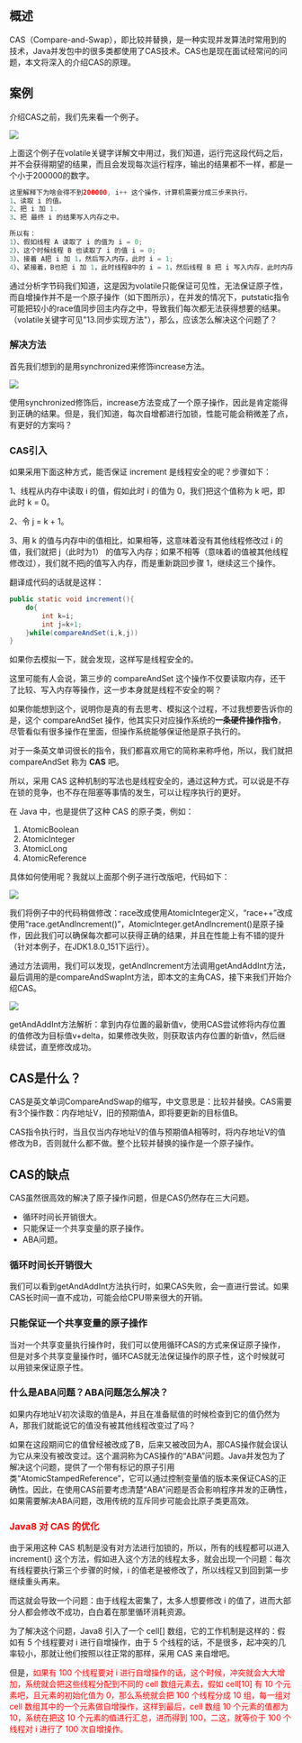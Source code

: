 ## 概述
CAS（Compare-and-Swap），即比较并替换，是一种实现并发算法时常用到的技术，Java并发包中的很多类都使用了CAS技术。CAS也是现在面试经常问的问题，本文将深入的介绍CAS的原理。

## 案例
介绍CAS之前，我们先来看一个例子。

![](D:\Work\TyporaNotes\note\面试题\pict\CAS案例.png)

上面这个例子在volatile关键字详解文中用过，我们知道，运行完这段代码之后，并不会获得期望的结果，而且会发现每次运行程序，输出的结果都不一样，都是一个小于200000的数字。

```java
这里解释下为啥会得不到200000, i++ 这个操作，计算机需要分成三步来执行。
1、读取 i 的值。
2、把 i 加 1.
3、把 最终 i 的结果写入内存之中。

所以有：
1）、假如线程 A 读取了 i 的值为 i = 0;
2）、这个时候线程 B 也读取了 i 的值 i = 0;
3）、接着 A把 i 加 1，然后写入内存，此时 i = 1;
4）、紧接着，B也把 i 加 1，此时线程B中的 i = 1，然后线程 B 把 i 写入内存，此时内存中的 i = 1。也就是说，线程 A, B 都对 i 进行了自增，但最终的结果却是 1，不是 2.
```

通过分析字节码我们知道，这是因为volatile只能保证可见性，无法保证原子性，而自增操作并不是一个原子操作（如下图所示），在并发的情况下，putstatic指令可能把较小的race值同步回主内存之中，导致我们每次都无法获得想要的结果。（volatile关键字可见"13.同步实现方法"），那么，应该怎么解决这个问题了？

### 解决方法

首先我们想到的是用synchronized来修饰increase方法。

![](D:\Work\TyporaNotes\note\面试题\pict\CAS案例2.png)

使用synchronized修饰后，increase方法变成了一个原子操作，因此是肯定能得到正确的结果。但是，我们知道，每次自增都进行加锁，性能可能会稍微差了点，有更好的方案吗？

### CAS引入

如果采用下面这种方式，能否保证 increment 是线程安全的呢？步骤如下：

1、线程从内存中读取 i 的值，假如此时 i 的值为 0，我们把这个值称为 k 吧，即此时 k = 0。

2、令 j = k + 1。

3、用 k 的值与内存中i的值相比，如果相等，这意味着没有其他线程修改过 i 的值，我们就把 j（此时为1） 的值写入内存；如果不相等（意味着i的值被其他线程修改过），我们就不把j的值写入内存，而是重新跳回步骤 1，继续这三个操作。

翻译成代码的话就是这样：

```java
public static void increment(){
    do{
        int k=i;
        int j=k+1;
    }while(compareAndSet(i,k,j))
}
```

如果你去模拟一下，就会发现，这样写是线程安全的。

这里可能有人会说，第三步的 compareAndSet 这个操作不仅要读取内存，还干了比较、写入内存等操作，这一步本身就是线程不安全的啊？

如果你能想到这个，说明你是真的有去思考、模拟这个过程，不过我想要告诉你的是，这个 compareAndSet 操作，他其实只对应操作系统的**一条硬件操作指令**，尽管看似有很多操作在里面，但操作系统能够保证他是原子执行的。

对于一条英文单词很长的指令，我们都喜欢用它的简称来称呼他，所以，我们就把 compareAndSet 称为 **CAS** 吧。

所以，采用 CAS 这种机制的写法也是线程安全的，通过这种方式，可以说是不存在锁的竞争，也不存在阻塞等事情的发生，可以让程序执行的更好。

在 Java 中，也是提供了这种 CAS 的原子类，例如：

1. AtomicBoolean
2. AtomicInteger
3. AtomicLong
4. AtomicReference

具体如何使用呢？我就以上面那个例子进行改版吧，代码如下：

![](D:\Work\TyporaNotes\note\面试题\pict\CAS案例3.png)

我们将例子中的代码稍做修改：race改成使用AtomicInteger定义，“race++”改成使用“race.getAndIncrement()”，AtomicInteger.getAndIncrement()是原子操作，因此我们可以确保每次都可以获得正确的结果，并且在性能上有不错的提升（针对本例子，在JDK1.8.0_151下运行）。

通过方法调用，我们可以发现，getAndIncrement方法调用getAndAddInt方法，最后调用的是compareAndSwapInt方法，即本文的主角CAS，接下来我们开始介绍CAS。

![](D:\Work\TyporaNotes\note\面试题\pict\CAS案例4.png)

getAndAddInt方法解析：拿到内存位置的最新值v，使用CAS尝试修将内存位置的值修改为目标值v+delta，如果修改失败，则获取该内存位置的新值v，然后继续尝试，直至修改成功。

## CAS是什么？

CAS是英文单词CompareAndSwap的缩写，中文意思是：比较并替换。CAS需要有3个操作数：内存地址V，旧的预期值A，即将要更新的目标值B。

CAS指令执行时，当且仅当内存地址V的值与预期值A相等时，将内存地址V的值修改为B，否则就什么都不做。整个比较并替换的操作是一个原子操作。

## CAS的缺点
CAS虽然很高效的解决了原子操作问题，但是CAS仍然存在三大问题。

* 循环时间长开销很大。
* 只能保证一个共享变量的原子操作。
* ABA问题。

### 循环时间长开销很大

我们可以看到getAndAddInt方法执行时，如果CAS失败，会一直进行尝试。如果CAS长时间一直不成功，可能会给CPU带来很大的开销。

### 只能保证一个共享变量的原子操作
当对一个共享变量执行操作时，我们可以使用循环CAS的方式来保证原子操作，但是对多个共享变量操作时，循环CAS就无法保证操作的原子性，这个时候就可以用锁来保证原子性。

### 什么是ABA问题？ABA问题怎么解决？
如果内存地址V初次读取的值是A，并且在准备赋值的时候检查到它的值仍然为A，那我们就能说它的值没有被其他线程改变过了吗？

如果在这段期间它的值曾经被改成了B，后来又被改回为A，那CAS操作就会误认为它从来没有被改变过。这个漏洞称为CAS操作的“ABA”问题。Java并发包为了解决这个问题，提供了一个带有标记的原子引用类“AtomicStampedReference”，它可以通过控制变量值的版本来保证CAS的正确性。因此，在使用CAS前要考虑清楚“ABA”问题是否会影响程序并发的正确性，如果需要解决ABA问题，改用传统的互斥同步可能会比原子类更高效。

### <font color=red>Java8 对 CAS 的优化</font>

由于采用这种 CAS 机制是没有对方法进行加锁的，所以，所有的线程都可以进入 increment() 这个方法，假如进入这个方法的线程太多，就会出现一个问题：每次有线程要执行第三个步骤的时候，i 的值老是被修改了，所以线程又到回到第一步继续重头再来。

而这就会导致一个问题：由于线程太密集了，太多人想要修改 i 的值了，进而大部分人都会修改不成功，白白着在那里循环消耗资源。

为了解决这个问题，Java8 引入了一个 cell[] 数组，它的工作机制是这样的：假如有 5 个线程要对 i  进行自增操作，由于 5 个线程的话，不是很多，起冲突的几率较小，那就让他们按照以往正常的那样，采用 CAS 来自增吧。

但是，<font color=red>如果有 100 个线程要对 i 进行自增操作的话，这个时候，冲突就会大大增加，系统就会把这些线程分配到不同的 cell 数组元素去，假如 cell[10] 有 10 个元素吧，且元素的初始化值为 0，那么系统就会把 100 个线程分成 10 组，每一组对 cell 数组其中的一个元素做自增操作，这样到最后，cell 数组 10 个元素的值都为 10，系统在把这 10 个元素的值进行汇总，进而得到 100，二这，就等价于 100 个线程对 i 进行了 100 次自增操作。</font>

